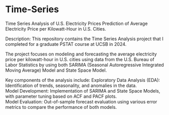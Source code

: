 # Time-Series
Time Series Analysis of U.S. Electricity Prices
Prediction of Average Electricity Price per Kilowatt-Hour in U.S. Cities.

Description: This repository contains the Time Series Analysis project that I completed for a graduate PSTAT course at UCSB in 2024. 

The project focuses on modeling and forecasting the average electricity price per kilowatt-hour in U.S. cities using data from the U.S. Bureau of Labor Statistics by using both SARIMA (Seasonal Autoregressive Integrated Moving Average) Model and State Space Model. 

Key components of the analysis include:
Exploratory Data Analysis (EDA): Identification of trends, seasonality, and anomalies in the data. \
Model Development: Implementation of SARIMA and State Space Models, with parameter tuning based on ACF and PACF plots. \
Model Evaluation: Out-of-sample forecast evaluation using various error metrics to compare the performance of both models.
